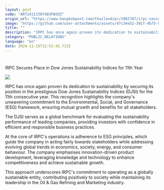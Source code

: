 ```yaml
---
layout: post
code: "ART24111507403FW2OZ"
origin_url: "https://www.bangkokpost.com/thailand/pr/2902787/irpc-secures-place-in-dow-jones-sustainability-indices-for-11th-year"
image: "https://github.com/user-attachments/assets/47c34e52-391f-4b75-9b33-3b15731f1854"
title: ""
description: "IRPC has once again proven its dedication to sustainability by securing its position in the prestigious Dow Jones Sustainability Indices (DJSI) for the 11th consecutive year. This recognition highlights the company"
category: "PUBLIC_RELATIONS"
language: "en"
date: 2024-11-15T12:52:42.713Z
---
```


# 

IRPC Secures Place in Dow Jones Sustainability Indices for 11th Year

![](https://github.com/user-attachments/assets/547002f3-8a02-43e8-9008-fafc2776cfe4)

IRPC has once again proven its dedication to sustainability by securing its position in the prestigious Dow Jones Sustainability Indices (DJSI) for the 11th consecutive year. This recognition highlights the company's unwavering commitment to the Environmental, Social, and Governance (ESG) framework, ensuring mutual growth and benefits for all stakeholders. 

The DJSI serves as a global benchmark for evaluating the sustainability performance of leading companies, providing investors with confidence in efficient and responsible business practices. 

At the core of IRPC's operations is adherence to ESG principles, which guide the company in acting fairly towards stakeholders while addressing evolving global trends in economics, society, energy, and consumer behaviour. The company emphasises innovation-driven product development, leveraging knowledge and technology to enhance competitiveness and achieve sustainable growth. 

This approach underscores IRPC's commitment to operating as a globally sustainable entity, contributing positively to society while maintaining its leadership in the Oil & Gas Refining and Marketing industry.